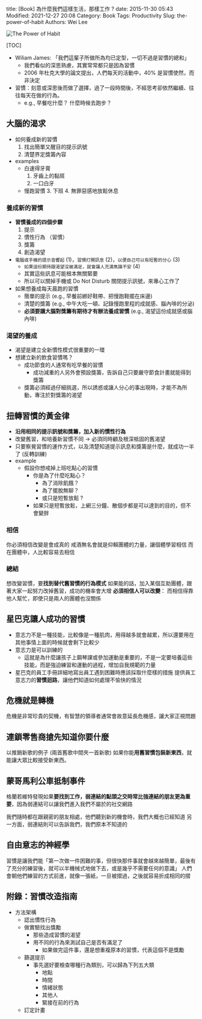 title: [Book] 為什麼我們這樣生活，那樣工作 ?
date: 2015-11-30 05:43
Modified: 2021-12-27 20:08
Category: Book
Tags: Productivity
Slug: the-power-of-habit
Authors: Wei Lee

![The Power of Habit](/images/books/Mo2J3YW.jpg)

<!--more-->

[TOC]

* Wiliam James: 「我們這輩子所做所為均已定型，一切不過是習慣的總和」
    * 我們看似的深思熟慮，其實常常都只是因為習慣
    * 2006 年杜克大學的論文提出，人們每天的活動中，40% 是習慣使然，而非決定
* 習慣：刻意或深思後而做了選擇，過了一段時間後，不經思考卻依然繼續、往往每天在做的行為。
    * e.g., 早餐吃什麼？ 什麼時候去跑步？

## 大腦的渴求

* 如何養成新的習慣
    1. 找出簡單又醒目的提示訊號
    2. 清楚界定獎籌內容
* examples
    * 白速得牙膏
        1. 牙齒上的黏斑
        2. 一口白牙
    * 慢跑習慣
        3. 下班
        4. 無罪惡感地放鬆休息

### 養成新的習慣
* **習慣養成的四個步驟**
    1. 提示
    2. 慣性行為 （習慣）
    3. 獎籌
    4. 創造渴望
* `電腦或手機的提示音響起` (1)，`習慣打開訊息` (2)，`以便自己可以有短暫的分心` (3)
    * `如果這份期待跟渴望沒被滿足，就會讓人充滿焦躁不安` (4)
    * 其實這些訊息可能根本無關緊要
    * 所以可以關掉手機或 Do Not Disturb 關閉提示訊號，來專心工作了
* 如果想養成每天晨跑的習慣
    * 簡單的提示 (e.g., 早餐前綁好鞋帶、把慢跑鞋擺在床邊)
    * 清楚的獎籌 (e.g., 中午大吃一頓、記錄慢跑里程的成就感、腦內啡的分泌)
    * **必須要讓大腦對獎籌有期待才有辦法養成習慣** (e.g., 渴望這份成就感或腦內啡)

### 渴望的養成
* 渴望是建立全新慣性模式很重要的一環
* 想建立新的飲食習慣嗎？
    * 成功節食的人通常有吃早餐的習慣
        * 成功減重的人另外會預設獎籌，告訴自己只要嚴守節食計畫就能得到獎籌
    * 獎籌必須經過仔細挑選，所以誘惑或讓人分心的事出現時，才能不為所動，專注於對獎籌的渴望

## 扭轉習慣的黃金律
* **沿用相同的提示訊號和獎籌，加入新的慣性行為**
* 改變舊習，和培養新習慣不同 → 必須同時顧及根深柢固的舊渴望
* 只要察覺習慣的運作方式，以及清楚知道提示訊息和獎籌是什麼，就成功一半了 (反轉訓練)
* example
    * 假設你想戒掉上班吃點心的習慣
        * 你是為了什麼吃點心？
            * 為了消除飢餓？
            * 為了擺脫無聊？
            * 或只是短暫放鬆 ?
        * 如果只是短暫放鬆，上網三分鐘、散個步都是可以達到的目的，但不會變胖

### 相信
你必須相信改變是會成真的
戒酒無名會就是仰賴團體的力量，讓個體學習相信
而在團體中，人比較容易去相信

### 總結

想改變習慣，要**找到替代舊習慣的行為模式**
如果能的話，加入某個互助團體，跟著大家一起努力改掉舊習，成功的機率會大增
**必須相信人可以改變**： 而相信得靠他人幫忙，即使只是兩人的團體也沒關係

## 星巴克讓人成功的習慣
* 意志力不是一種技能，比較像是一種肌肉，用得越多就會越累，所以還要用在其他事情上面的時候就會剩下比較少
* 意志力是可以訓練的
    * 這就是為什麼讓孩子上鋼琴課或參加運動是重要的，不是一定要培養這些技能，而是強迫練習和運動的過程，增加自我規範的力量
* 星巴克的員工手冊詳細地寫出員工遇到困難時應該採取什麼樣的措施
  提供員工意志力的**習慣迴路**，讓他們知道如何處理不愉快的情況

## 危機就是轉機
危機是非常珍貴的契機，有智慧的領導者通常會故意延長危機感，讓大家正視問題

## 連鎖零售商搶先知道你要什麼
以推銷新歌的例子 (兩首舊歌中間夾一首新歌)
如果你能**用舊習慣包裝新東西**，就能讓大眾比較接受新東西。

## 蒙哥馬利公車抵制事件
格蘭若維特發現如果**要找到工作，弱連結的點頭之交時常比強連結的朋友更為重要**，因為弱連結可以讓我們進入我們不屬於的社交網路

我們隨時都在跟親密的朋友相處，他們聽到新的機會時，我們大概也已經知道
另一方面，弱連結則可以告訴我們，我們原本不知道的

## 自由意志的神經學
習慣是讓我們能「第一次做一件困難的事，但很快那件事就會越來越簡單，最後有了充分的練習後，就可以半機械式地做下去，或是幾乎不需要任何的意識」
人們會朝他們練習的方式前進，就像一張紙，一旦被摺過，之後就容易折成相同的摺

## 附錄：習慣改造指南
* 方法架構
    * 認出慣性行為
    * 做實驗找出獎勵
        * 那些造成習慣的渴望
        * 用不同的行為來測試自己是否有滿足了
            * 如果做完這件事，還是想重複原本的習慣，代表這個不是獎勵
    * 篩選提示
        * 事先選好要檢查哪種行為類別，可以歸為下列五大類
            * 地點
            * 時間
            * 情緒狀態
            * 其他人
            * 緊接在前的行為
    * 訂定計畫
